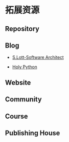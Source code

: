 # 拓展资源

## Repository
## Blog

- [S.Lott-Software Architect](https://slott-softwarearchitect.blogspot.com/)

- [Holy Python](https://holypython.com/100-python-tips-tricks/)

## Website

## Community

## Course

## Publishing House 

<!-- https://www.packtpub.com/free-learning -->


<!-- 
Self-taught = [
  Udemy,
  Udacity,
  Google, 
  YouTube, 
  W3Schools,
  Odin Project,
  StackOverflow,
  Khan Academy, 
  FreeCodeCamp
] 
-->